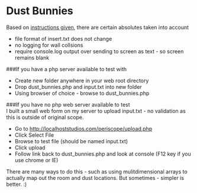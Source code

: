 # Dust Bunnies

Based on <a href='https://gist.github.com/AustinBGibbons/2200f6a5a924a8bd1f3f69714846a080'>instructions given</a>, there are certain absolutes taken into account<br>
* file format of insert.txt does not change<br>
* no logging for wall collsions<br>
* require console.log output over sending to screen as text - so screen remains blank<br>

###If you have a php server available to test with<br>
* Create new folder anywhere in your web root directory<br>
* Drop dust_bunnies.php and input.txt into new folder<br>
* Using browser of choice - browse to dust_bunnies.php

###If you have no php web server available to test<br>
I built a small web form on my server to upload input.txt - no validation as this is outside of original scope.<br>
* Go to http://localhoststudios.com/periscope/upload.php<br>
* Click Select File<br>
* Browse to test file (should be named input.txt)<br>
* Click upload<br>
* Follow link back to dust_bunnies.php and look at console (F12 key if you use chrome or IE)<br>

There are many ways to do this - such as using mulitdimensional arrays to actually map out the room and dust locations. But sometimes - simpler is better. :)
